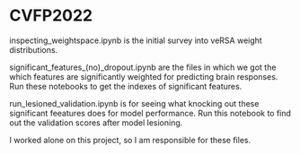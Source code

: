 # CVFP2022
inspecting_weightspace.ipynb is the initial survey into veRSA weight distributions.

significant_features_(no)_dropout.ipynb are the files in which we got the which features are significantly weighted for predicting brain responses. Run these notebooks to get the indexes of significant features.

run_lesioned_validation.ipynb is for seeing what knocking out these significant feeatures does for model performance. Run this notebook to find out the validation scores after model lesioning. 

I worked alone on this project, so I am responsible for these files. 
